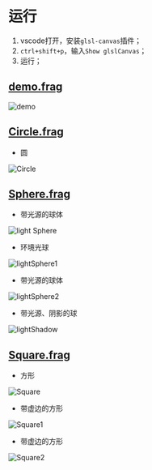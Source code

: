 # 运行

1. vscode打开，安装`glsl-canvas`插件；
2. `ctrl+shift+p`，输入`Show glslCanvas`；
3. 运行；

## [demo.frag](./demo.frag)

![demo](./image/demo.jpg)

## [Circle.frag](./Circle.frag)

* 圆

![Circle](./image/Circle.jpg)

## [Sphere.frag](./Sphere.frag)

* 带光源的球体

![light Sphere](./image/Light%20sphere.jpg)

* 环境光球

![lightSphere1](./image/Light%20sphere1.jpg)

* 带光源的球体

![lightSphere2](./image/Light%20sphere2.jpg)

* 带光源、阴影的球

![lightShadow](./image/lightShadow.jpg)

## [Square.frag](./Square.frag)

* 方形

![Square](./image/Square.jpg)

* 带虚边的方形

![Square1](./image/Square1.jpg)

* 带虚边的方形

![Square2](./image/Square2.jpg)
